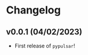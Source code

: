 # Changelog

<!--next-version-placeholder-->

## v0.0.1 (04/02/2023)

- First release of `pypulsar`!